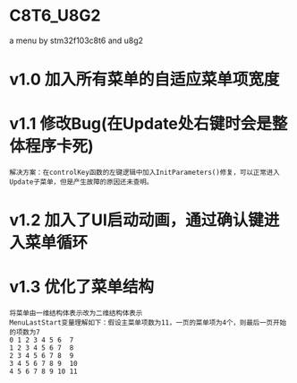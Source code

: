 # C8T6_U8G2
a menu by stm32f103c8t6 and u8g2
# v1.0 加入所有菜单的自适应菜单项宽度
# v1.1 修改Bug(在Update处右键时会是整体程序卡死)
    解决方案：在controlKey函数的左键逻辑中加入InitParameters()修复，可以正常进入Update子菜单，但是产生故障的原因还未查明。
# v1.2 加入了UI启动动画，通过确认键进入菜单循环
# v1.3 优化了菜单结构
    将菜单由一维结构体表示改为二维结构体表示
    MenuLastStart变量理解如下：假设主菜单项数为11，一页的菜单项为4个，则最后一页开始的项数为7
    0 1 2 3 4 5 6  7
    1 2 3 4 5 6 7  8
    2 3 4 5 6 7 8  9
    3 4 5 6 7 8 9  10
    4 5 6 7 8 9 10 11

